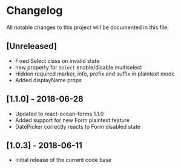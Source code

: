 # Changelog
All notable changes to this project will be documented in this file.

## [Unreleased]
- Fixed Select class on invalid state
- new property for `Select` enable/disable multiselect
- Hidden required marker, info, prefix and suffix in plaintext mode
- Added displayName props

## [1.1.0] - 2018-06-28
- Updated to react-ocean-forms 1.1.0
- Added support for new Form plaintext feature
- DatePicker correctly reacts to Form disabled state

## [1.0.3] - 2018-06-11
- Initial release of the current code base
